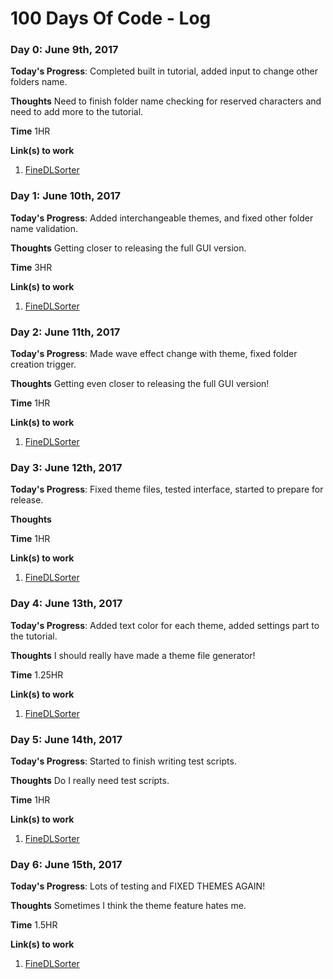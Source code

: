 # 100 Days Of Code - Log
### Day 0: June 9th, 2017

**Today's Progress**: Completed built in tutorial, added input to change other folders name.

**Thoughts** Need to finish folder name checking for reserved characters and need to add more to the tutorial.

**Time** 1HR

**Link(s) to work**
1. [FineDLSorter](https://github.com/BrandonCravener/FineDLSorter)

### Day 1: June 10th, 2017

**Today's Progress**: Added interchangeable themes, and fixed other folder name validation.

**Thoughts** Getting closer to releasing the full GUI version.

**Time** 3HR

**Link(s) to work**
1. [FineDLSorter](https://github.com/BrandonCravener/FineDLSorter)

### Day 2: June 11th, 2017

**Today's Progress**: Made wave effect change with theme, fixed folder creation trigger.

**Thoughts** Getting even closer to releasing the full GUI version!

**Time** 1HR

**Link(s) to work**
1. [FineDLSorter](https://github.com/BrandonCravener/FineDLSorter)

### Day 3: June 12th, 2017

**Today's Progress**: Fixed theme files, tested interface, started to prepare for release.

**Thoughts** 

**Time** 1HR

**Link(s) to work**
1. [FineDLSorter](https://github.com/BrandonCravener/FineDLSorter)

### Day 4: June 13th, 2017

**Today's Progress**: Added text color for each theme, added settings part to the tutorial.

**Thoughts** I should really have made a theme file generator!

**Time** 1.25HR

**Link(s) to work**
1. [FineDLSorter](https://github.com/BrandonCravener/FineDLSorter)

### Day 5: June 14th, 2017

**Today's Progress**: Started to finish writing test scripts.

**Thoughts** Do I really need test scripts.

**Time** 1HR

**Link(s) to work**
1. [FineDLSorter](https://github.com/BrandonCravener/FineDLSorter)

### Day 6: June 15th, 2017

**Today's Progress**: Lots of testing and FIXED THEMES AGAIN!

**Thoughts** Sometimes I think the theme feature hates me.

**Time** 1.5HR

**Link(s) to work**
1. [FineDLSorter](https://github.com/BrandonCravener/FineDLSorter)
